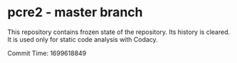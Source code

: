 # pcre2 - master branch

This repository contains frozen state of the repository.
Its history is cleared. It is used only for static code
analysis with Codacy.

Commit Time: 1699618849